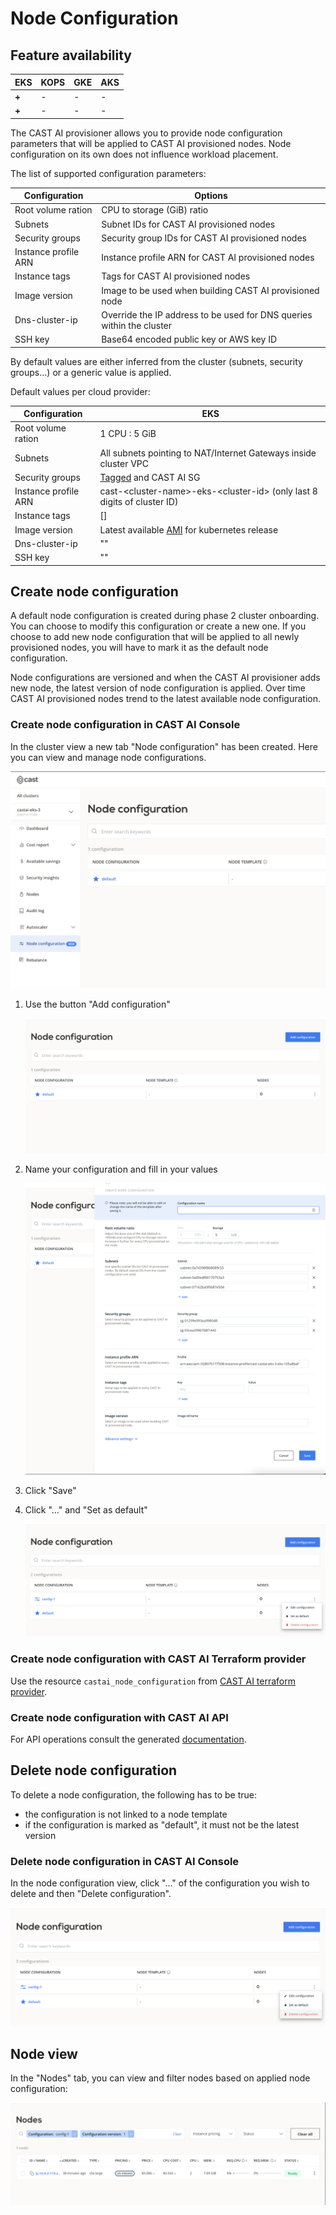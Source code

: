 # Node Configuration

## Feature availability

| EKS | KOPS | GKE | AKS |
| --- | ---- | --- | --- |
| **+** |  -   |  -  |  -  |
| **+** |  -   |  -  |  -  |

The CAST AI provisioner allows you to provide node configuration parameters
that will be applied to CAST AI provisioned nodes.
Node configuration on its own does not influence workload placement.

The list of supported configuration parameters:

| Configuration         | Options |
|-----------------------|---------|
| Root volume ration    | CPU to storage (GiB) ratio |
| Subnets               | Subnet IDs for CAST AI provisioned nodes |
| Security groups       | Security group IDs for CAST AI provisioned nodes |
| Instance profile ARN  |  Instance profile ARN for CAST AI provisioned nodes |
| Instance tags         | Tags for CAST AI provisioned nodes |
| Image version         | Image to be used when building CAST AI provisioned node |
| Dns-cluster-ip        | Override the IP address to be used for DNS queries within the cluster |
| SSH key               | Base64 encoded public key or AWS key ID |

By default values are either inferred from the cluster (subnets, security groups...) or a generic value is applied.

Default values per cloud provider:

| Configuration        | EKS |
|----------------------|---------|
| Root volume ration   |  1 CPU : 5 GiB |
| Subnets              | All subnets pointing to NAT/Internet Gateways inside cluster VPC |
| Security groups      | [Tagged](https://docs.aws.amazon.com/eks/latest/userguide/sec-group-reqs.html) and CAST AI SG |
| Instance profile ARN | cast-<cluster-name\>-eks-<cluster-id\> (only last 8 digits of cluster ID) |
| Instance tags        | [] |
| Image version        | Latest available [AMI](https://docs.aws.amazon.com/eks/latest/userguide/eks-optimized-ami.html) for kubernetes release |
| Dns-cluster-ip       | "" |
| SSH key              | "" |

## Create node configuration

A default node configuration is created during phase 2 cluster onboarding.
You can choose to modify this configuration or create a new one.
If you choose to add new node configuration that will be applied to all newly
provisioned nodes, you will have to mark it as the default node configuration.

Node configurations are versioned and when the CAST AI provisioner adds new node,
the latest version of node configuration is applied. Over time CAST AI provisioned
nodes trend to the latest available node configuration.

### Create node configuration in CAST AI Console

In the cluster view a new tab "Node configuration" has been created.
Here you can view and manage node configurations.

![](node-config/node-config.png)

 1. Use the button "Add configuration"

    ![](node-config/node-config-create-1.png)

 2. Name your configuration and fill in your values

    ![](node-config/node-config-create-2.png)

 3. Click "Save"

 4. Click "..." and "Set as default"

    ![](node-config/node-config-create-3.png)

### Create node configuration with CAST AI Terraform provider

Use the resource `castai_node_configuration` from [CAST AI terraform provider](https://github.com/castai/terraform-provider-castai).

### Create node configuration with CAST AI API

For API operations consult the generated [documentation](https://api.cast.ai/v1/spec/#/NodeConfigurationAPI).

## Delete node configuration

To delete a node configuration, the following has to be true:

* the configuration is not linked to a node template
* if the configuration is marked as "default", it must not be the latest version

### Delete node configuration in CAST AI Console

In the node configuration view, click "..." of the configuration you wish to delete
and then "Delete configuration".

![](node-config/node-config-delete.png)

## Node view

In the "Nodes" tab, you can view and filter nodes based on applied node configuration:

![](node-config/node-config-list.png)
